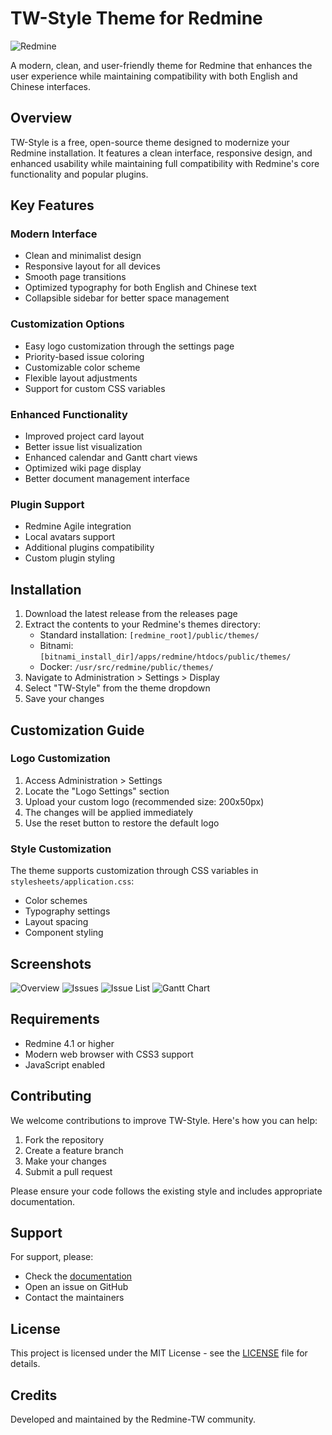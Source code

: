 # TW-Style Theme for Redmine

![Redmine](https://img.shields.io/badge/Redmine-5.1-brightgreen)

A modern, clean, and user-friendly theme for Redmine that enhances the user experience while maintaining compatibility with both English and Chinese interfaces.

## Overview

TW-Style is a free, open-source theme designed to modernize your Redmine installation. It features a clean interface, responsive design, and enhanced usability while maintaining full compatibility with Redmine's core functionality and popular plugins.

## Key Features

### Modern Interface
- Clean and minimalist design
- Responsive layout for all devices
- Smooth page transitions
- Optimized typography for both English and Chinese text
- Collapsible sidebar for better space management

### Customization Options
- Easy logo customization through the settings page
- Priority-based issue coloring
- Customizable color scheme
- Flexible layout adjustments
- Support for custom CSS variables

### Enhanced Functionality
- Improved project card layout
- Better issue list visualization
- Enhanced calendar and Gantt chart views
- Optimized wiki page display
- Better document management interface

### Plugin Support
- Redmine Agile integration
- Local avatars support
- Additional plugins compatibility
- Custom plugin styling

## Installation

1. Download the latest release from the releases page
2. Extract the contents to your Redmine's themes directory:
   - Standard installation: `[redmine_root]/public/themes/`
   - Bitnami: `[bitnami_install_dir]/apps/redmine/htdocs/public/themes/`
   - Docker: `/usr/src/redmine/public/themes/`
3. Navigate to Administration > Settings > Display
4. Select "TW-Style" from the theme dropdown
5. Save your changes

## Customization Guide

### Logo Customization
1. Access Administration > Settings
2. Locate the "Logo Settings" section
3. Upload your custom logo (recommended size: 200x50px)
4. The changes will be applied immediately
5. Use the reset button to restore the default logo

### Style Customization
The theme supports customization through CSS variables in `stylesheets/application.css`:
- Color schemes
- Typography settings
- Layout spacing
- Component styling

## Screenshots

![Overview](screenshots/TW-Style-redmine-overview.png)
![Issues](screenshots/TW-Style-redmine-issue.png)
![Issue List](screenshots/TW-Style-redmine-issueList.png)
![Gantt Chart](screenshots/TW-Style-redmine-gantt.png)

## Requirements

- Redmine 4.1 or higher
- Modern web browser with CSS3 support
- JavaScript enabled

## Contributing

We welcome contributions to improve TW-Style. Here's how you can help:

1. Fork the repository
2. Create a feature branch
3. Make your changes
4. Submit a pull request

Please ensure your code follows the existing style and includes appropriate documentation.

## Support

For support, please:
- Check the [documentation](https://redmine-tw.net)
- Open an issue on GitHub
- Contact the maintainers

## License

This project is licensed under the MIT License - see the [LICENSE](LICENSE) file for details.

## Credits

Developed and maintained by the Redmine-TW community.
